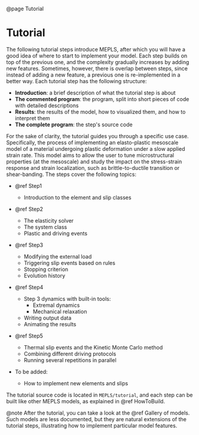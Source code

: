 

@page Tutorial

<div id="TextBox">

# Tutorial

The following tutorial steps introduce MEPLS, after which you will have a good idea
of where to start to implement your model. Each step builds on top of the previous one, and the 
complexity gradually increases by adding new features. Sometimes, however, there is overlap 
between steps, since instead of adding a new feature, a previous one is re-implemented in a 
better way. Each tutorial step  has the following structure:

* **Introduction**: a brief description of what the tutorial step is about
* **The commented program**: the program, split into short pieces of code with detailed descriptions
* **Results**: the results of the model, how to visualized them, and how to interpret them
* **The complete program**: the step's source code
    
For the sake of clarity, the tutorial guides you through a specific use case. Specifically, the 
process of implementing an elasto-plastic mesoscale model of a material undergoing plastic 
deformation under a slow applied strain rate. This model aims to allow the user to tune 
microstructural properties (at the mesoscale) and study the impact on the stress-strain response 
and strain localization, such as brittle-to-ductile transition or shear-banding. The steps cover
 the following topics: 

* @ref Step1 
    * Introduction to the element and slip classes
    
* @ref Step2 
    * The elasticity solver
    * The system class
    * Plastic and driving events
    
* @ref Step3 
    * Modifying the external load
    * Triggering slip events based on rules
    * Stopping criterion
    * Evolution history
    
* @ref Step4 
    * Step 3 dynamics with built-in tools: 
        * Extremal dynamics 
        * Mechanical relaxation
    * Writing output data    
    * Animating the results
    
* @ref Step5 
    * Thermal slip events and the Kinetic Monte Carlo method
    * Combining different driving protocols
    * Running several repetitions in parallel
    
* To be added:
    * How to implement new elements and slips    

The tutorial source code is located in `MEPLS/tutorial`, and each step can be built like other 
MEPLS models, as explained in @ref HowToBuild.            
     
@note After the tutorial, you can take a look at the @ref Gallery of models. Such models are
less documented, but they are natural extensions of the tutorial steps, illustrating how to 
implement particular model features. 

</div>




